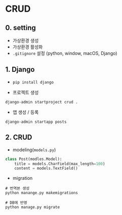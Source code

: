 # CRUD

## 0. setting

- 가상환경 생성
- 가상환경 활성화
- `.gitignore` 설정 (python, window, macOS, Django)

## 1. Django

- `pip install django`

- 프로젝트 생성
```shell
django-admin startproject crud .
```

- 앱 생성 / 등록
```shell
django-admin startapp posts
```

## 2. CRUD

- modeling(`models.py`)

```python
class Post(modles.Model):
    title = models.CharField(max_length=100)
    content = models.TextField()
```

- migration
```shell
# 번역본 생성
python manange.py makemigrations
```

```shell
# DB에 반영
python manage.py migrate
```